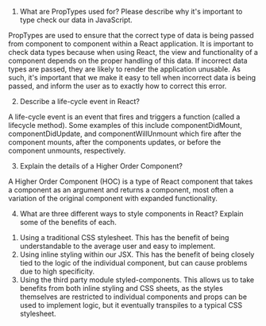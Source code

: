 1. What are PropTypes used for? Please describe why it's important to type check our data in JavaScript.

PropTypes are used to ensure that the correct type of data is being passed from component to component within a React application.  It is important to check data types because when using React, the view and functionality of a component depends on the proper handling of this data.  If incorrect data types are passed, they are likely to render the application unusable.  As such, it's important that we make it easy to tell when incorrect data is being passed, and inform the user as to exactly how to correct this error.

2. Describe a life-cycle event in React? 

A life-cycle event is an event that fires and triggers a function (called a lifecycle method).  Some examples of this include componentDidMount, componentDidUpdate, and componentWillUnmount which fire after the component mounts, after the components updates, or before the component unmounts, respectively.

3. Explain the details of a Higher Order Component? 

A Higher Order Component (HOC) is a type of React component that takes a component as an argument and returns a component, most often a variation of the original component with expanded functionality.

4.  What are three different ways to style components in React? Explain some of the benefits of each.

1) Using a traditional CSS stylesheet.  This has the benefit of being understandable to the average user and easy to implement.
2) Using inline styling within our JSX.  This has the benefit of being closely tied to the logic of the individual component, but can cause problems due     to high specificity.
3) Using the third party module styled-components.  This allows us to take benefits from both inline styling and CSS sheets, as the styles themselves are restricted to individual components and props can be used to implement logic, but it eventually transpiles to a typical CSS stylesheet.